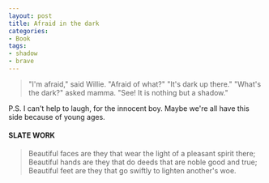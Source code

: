 ```yaml
---
layout: post
title: Afraid in the dark
categories:
- Book
tags:
- shadow
- brave
---
```


> "I'm afraid," said Willie.
> "Afraid of what?"
> "It's dark up there."
> "What's the dark?" asked mamma.
> "See! It is nothing but a shadow."

P.S. I can't help to laugh, for the innocent boy. Maybe we're all have this side because of young ages.

#### SLATE WORK

> Beautiful faces are they that wear the light of a pleasant spirit there;
> Beautiful hands are they that do deeds that are noble good and true;
> Beautiful feet are they that go swiftly to lighten another's woe.